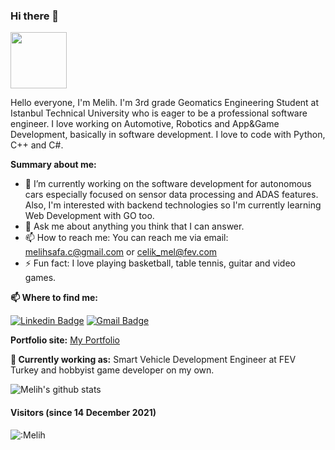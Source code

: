 ### Hi there 👋

<img src="https://media.giphy.com/media/X5TVGmA2mpfmo/giphy.gif" width="90px"></h2>

Hello everyone, I'm Melih. I'm 3rd grade Geomatics Engineering Student at Istanbul Technical University who is eager to be a professional software engineer. I love working on Automotive, Robotics and App&Game Development, basically in software development. I love to code with Python, C++ and C#.

**Summary about me:**

- 🔭 I’m currently working on the software development for autonomous cars especially focused on sensor data processing and ADAS features. Also, I'm interested with backend technologies so I'm currently learning Web Development with GO too.
- 💬 Ask me about anything you think that I can answer.
- 📫 How to reach me: You can reach me via email: melihsafa.c@gmail.com or celik_mel@fev.com
- ⚡ Fun fact: I love playing basketball, table tennis, guitar and video games.

**📫 Where to find me:** 

[![Linkedin Badge](https://img.shields.io/badge/-melihsafacelik-blue?style=flat-square&logo=Linkedin&logoColor=white&link=https://www.linkedin.com/in/melihsafacelik/)](https://www.linkedin.com/in/melihsafacelik/) 
[![Gmail Badge](https://img.shields.io/badge/-melihsafa.c@gmail.com-c14438?style=flat-square&logo=Gmail&logoColor=white&link=mailto:melihsafa.c@gmail.com)](mailto:melihsafa.c@gmail.com)

**Portfolio site:** [My Portfolio](https://melihcelik00.github.io/)

**💼 Currently working as:** Smart Vehicle Development Engineer at FEV Turkey and hobbyist game developer on my own.

![Melih's github stats](https://github-readme-stats.vercel.app/api?username=MelihCelik00&show_icons=true&line_height=30)

#### Visitors (since 14 December 2021)
![:Melih](https://count.getloli.com/get/@:MelihCelik00?theme=rule34)
